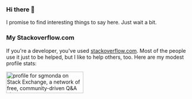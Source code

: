 

### Hi there 👋

I promise to find interesting things to say here. Just wait a bit.

<!--
**sgmonda/sgmonda** is a ✨ _special_ ✨ repository because its `README.md` (this file) appears on your GitHub profile.

Here are some ideas to get you started:

- 🔭 I’m currently working on ...
- 🌱 I’m currently learning ...
- 👯 I’m looking to collaborate on ...
- 🤔 I’m looking for help with ...
- 💬 Ask me about ...
- 📫 How to reach me: ...
- 😄 Pronouns: ...
- ⚡ Fun fact: ...
-->


### My Stackoverflow.com

If you're a developer, you've used [stackoverflow.com](https://stackoverflow.com). Most of the people use it just to be helped, but I like to help others, too. Here are my modest profile stats:

<a href="https://stackexchange.com/users/944724"><img src="https://stackexchange.com/users/flair/944724.png" width="208" height="58" alt="profile for sgmonda on Stack Exchange, a network of free, community-driven Q&amp;A sites" title="profile for sgmonda on Stack Exchange, a network of free, community-driven Q&amp;A sites"></a>
